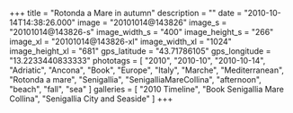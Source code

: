 +++
title = "Rotonda a Mare in autumn"
description = ""
date = "2010-10-14T14:38:26.000"
image = "20101014@143826"
image_s = "20101014@143826-s"
image_width_s = "400"
image_height_s = "266"
image_xl = "20101014@143826-xl"
image_width_xl = "1024"
image_height_xl = "681"
gps_latitude = "43.71786105"
gps_longitude = "13.2233440833333"
phototags = [ "2010", "2010-10", "2010-10-14", "Adriatic", "Ancona", "Book", "Europe", "Italy", "Marche", "Mediterranean", "Rotonda a mare", "Senigallia", "SenigalliaMareCollina", "afternoon", "beach", "fall", "sea" ]
galleries = [ "2010 Timeline", "Book Senigallia Mare Collina", "Senigallia City and Seaside" ]
+++
